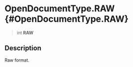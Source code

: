 OpenDocumentType.RAW {#OpenDocumentType.RAW}
====================

> int **RAW**

Description
-----------

Raw format.
